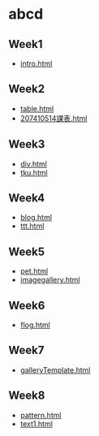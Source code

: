 # abcd
## Week1
* [intro.html](https://raw.githubusercontent.com/c100182/abcd/master/w01/intro.html)

## Week2
* [table.html]()
* [207410514課表.html]()

## Week3
* [div.html]()
* [tku.html]()

## Week4
* [blog.html]()
* [ttt.html]()

## Week5
* [pet.html]()
* [imagegallery.html]()

## Week6
* [flog.html]()

## Week7
* [galleryTemplate.html]()

## Week8
* [pattern.html]()
* [text1.html]()
